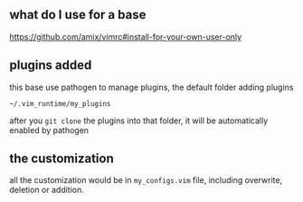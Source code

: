 ## what do I use for a base

https://github.com/amix/vimrc#install-for-your-own-user-only

## plugins added

this base use pathogen to manage plugins, the default folder adding plugins

`~/.vim_runtime/my_plugins`

after you `git clone` the plugins into that folder, it will be automatically enabled by pathogen

## the customization

all the customization would be in `my_configs.vim` file, including overwrite, deletion or addition.
